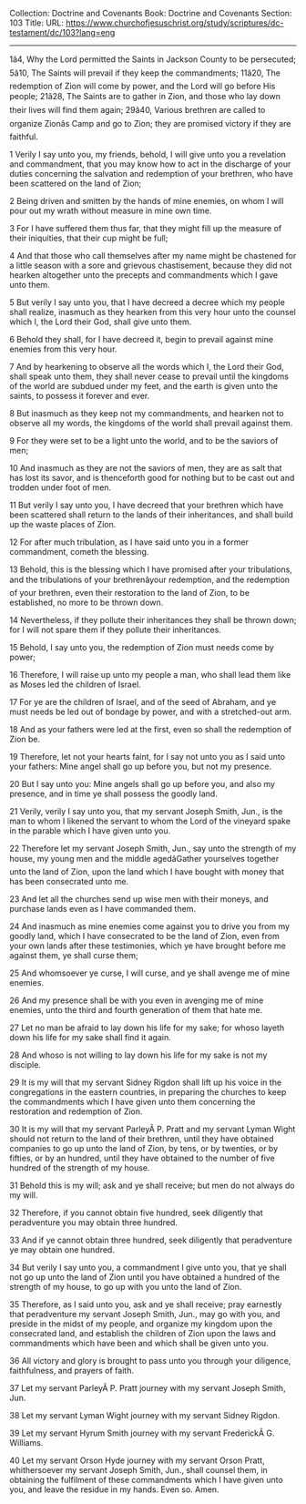 Collection: Doctrine and Covenants
Book: Doctrine and Covenants
Section: 103
Title: 
URL: https://www.churchofjesuschrist.org/study/scriptures/dc-testament/dc/103?lang=eng

---

1â4, Why the Lord permitted the Saints in Jackson County to be persecuted; 5â10, The Saints will prevail if they keep the commandments; 11â20, The redemption of Zion will come by power, and the Lord will go before His people; 21â28, The Saints are to gather in Zion, and those who lay down their lives will find them again; 29â40, Various brethren are called to organize Zionâs Camp and go to Zion; they are promised victory if they are faithful.

1 Verily I say unto you, my friends, behold, I will give unto you a revelation and commandment, that you may know how to act in the discharge of your duties concerning the salvation and redemption of your brethren, who have been scattered on the land of Zion;

2 Being driven and smitten by the hands of mine enemies, on whom I will pour out my wrath without measure in mine own time.

3 For I have suffered them thus far, that they might fill up the measure of their iniquities, that their cup might be full;

4 And that those who call themselves after my name might be chastened for a little season with a sore and grievous chastisement, because they did not hearken altogether unto the precepts and commandments which I gave unto them.

5 But verily I say unto you, that I have decreed a decree which my people shall realize, inasmuch as they hearken from this very hour unto the counsel which I, the Lord their God, shall give unto them.

6 Behold they shall, for I have decreed it, begin to prevail against mine enemies from this very hour.

7 And by hearkening to observe all the words which I, the Lord their God, shall speak unto them, they shall never cease to prevail until the kingdoms of the world are subdued under my feet, and the earth is given unto the saints, to possess it forever and ever.

8 But inasmuch as they keep not my commandments, and hearken not to observe all my words, the kingdoms of the world shall prevail against them.

9 For they were set to be a light unto the world, and to be the saviors of men;

10 And inasmuch as they are not the saviors of men, they are as salt that has lost its savor, and is thenceforth good for nothing but to be cast out and trodden under foot of men.

11 But verily I say unto you, I have decreed that your brethren which have been scattered shall return to the lands of their inheritances, and shall build up the waste places of Zion.

12 For after much tribulation, as I have said unto you in a former commandment, cometh the blessing.

13 Behold, this is the blessing which I have promised after your tribulations, and the tribulations of your brethrenâyour redemption, and the redemption of your brethren, even their restoration to the land of Zion, to be established, no more to be thrown down.

14 Nevertheless, if they pollute their inheritances they shall be thrown down; for I will not spare them if they pollute their inheritances.

15 Behold, I say unto you, the redemption of Zion must needs come by power;

16 Therefore, I will raise up unto my people a man, who shall lead them like as Moses led the children of Israel.

17 For ye are the children of Israel, and of the seed of Abraham, and ye must needs be led out of bondage by power, and with a stretched-out arm.

18 And as your fathers were led at the first, even so shall the redemption of Zion be.

19 Therefore, let not your hearts faint, for I say not unto you as I said unto your fathers: Mine angel shall go up before you, but not my presence.

20 But I say unto you: Mine angels shall go up before you, and also my presence, and in time ye shall possess the goodly land.

21 Verily, verily I say unto you, that my servant Joseph Smith, Jun., is the man to whom I likened the servant to whom the Lord of the vineyard spake in the parable which I have given unto you.

22 Therefore let my servant Joseph Smith, Jun., say unto the strength of my house, my young men and the middle agedâGather yourselves together unto the land of Zion, upon the land which I have bought with money that has been consecrated unto me.

23 And let all the churches send up wise men with their moneys, and purchase lands even as I have commanded them.

24 And inasmuch as mine enemies come against you to drive you from my goodly land, which I have consecrated to be the land of Zion, even from your own lands after these testimonies, which ye have brought before me against them, ye shall curse them;

25 And whomsoever ye curse, I will curse, and ye shall avenge me of mine enemies.

26 And my presence shall be with you even in avenging me of mine enemies, unto the third and fourth generation of them that hate me.

27 Let no man be afraid to lay down his life for my sake; for whoso layeth down his life for my sake shall find it again.

28 And whoso is not willing to lay down his life for my sake is not my disciple.

29 It is my will that my servant Sidney Rigdon shall lift up his voice in the congregations in the eastern countries, in preparing the churches to keep the commandments which I have given unto them concerning the restoration and redemption of Zion.

30 It is my will that my servant ParleyÂ P. Pratt and my servant Lyman Wight should not return to the land of their brethren, until they have obtained companies to go up unto the land of Zion, by tens, or by twenties, or by fifties, or by an hundred, until they have obtained to the number of five hundred of the strength of my house.

31 Behold this is my will; ask and ye shall receive; but men do not always do my will.

32 Therefore, if you cannot obtain five hundred, seek diligently that peradventure you may obtain three hundred.

33 And if ye cannot obtain three hundred, seek diligently that peradventure ye may obtain one hundred.

34 But verily I say unto you, a commandment I give unto you, that ye shall not go up unto the land of Zion until you have obtained a hundred of the strength of my house, to go up with you unto the land of Zion.

35 Therefore, as I said unto you, ask and ye shall receive; pray earnestly that peradventure my servant Joseph Smith, Jun., may go with you, and preside in the midst of my people, and organize my kingdom upon the consecrated land, and establish the children of Zion upon the laws and commandments which have been and which shall be given unto you.

36 All victory and glory is brought to pass unto you through your diligence, faithfulness, and prayers of faith.

37 Let my servant ParleyÂ P. Pratt journey with my servant Joseph Smith, Jun.

38 Let my servant Lyman Wight journey with my servant Sidney Rigdon.

39 Let my servant Hyrum Smith journey with my servant FrederickÂ G. Williams.

40 Let my servant Orson Hyde journey with my servant Orson Pratt, whithersoever my servant Joseph Smith, Jun., shall counsel them, in obtaining the fulfilment of these commandments which I have given unto you, and leave the residue in my hands. Even so. Amen.
